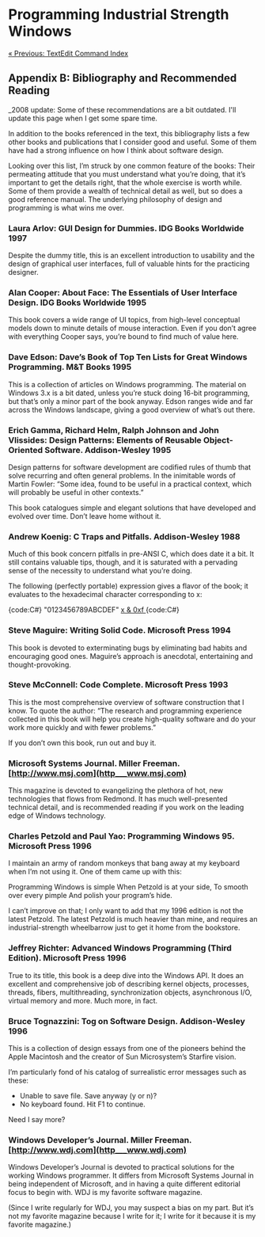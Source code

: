 ﻿# Programming Industrial Strength Windows

[« Previous: TextEdit Command Index](Appendix-A-TextEdit-Command-Index.md)

## Appendix B: Bibliography and Recommended Reading

 _2008 update: Some of these recommendations are a bit outdated. I'll update this page when I get some spare time.

In addition to the books referenced in the text, this bibliography lists a few other books and publications that I consider good and useful. Some of them have had a strong influence on how I think about software design.

Looking over this list, I’m struck by one common feature of the books: Their permeating attitude that you must understand what you’re doing, that it’s important to get the details right, that the whole exercise is worth while. Some of them provide a wealth of technical detail as well, but so does a good reference manual. The underlying philosophy of design and programming is what wins me over.

### Laura Arlov: GUI Design for Dummies. IDG Books Worldwide 1997

Despite the dummy title, this is an excellent introduction to usability and the design of graphical user interfaces, full of valuable hints for the practicing designer.

### Alan Cooper: About Face: The Essentials of User Interface Design. IDG Books Worldwide 1995

This book covers a wide range of UI topics, from high-level conceptual models down to minute details of mouse interaction. Even if you don’t agree with everything Cooper says, you’re bound to find much of value here.

### Dave Edson: Dave’s Book of Top Ten Lists for Great Windows Programming. M&T Books 1995

This is a collection of articles on Windows programming. The material on Windows 3.x is a bit dated, unless you’re stuck doing 16-bit programming, but that’s only a minor part of the book anyway. Edson ranges wide and far across the Windows landscape, giving a good overview of what’s out there.

### Erich Gamma, Richard Helm, Ralph Johnson and John Vlissides: Design Patterns: Elements of Reusable Object-Oriented Software. Addison-Wesley 1995

Design patterns for software development are codified rules of thumb that solve recurring and often general problems. In the inimitable words of Martin Fowler: “Some idea, found to be useful in a practical context, which will probably be useful in other contexts.”

This book catalogues simple and elegant solutions that have developed and evolved over time. Don’t leave home without it.

### Andrew Koenig: C Traps and Pitfalls. Addison-Wesley 1988

Much of this book concern pitfalls in pre-ANSI C, which does date it a bit. It still contains valuable tips, though, and it is saturated with a pervading sense of the necessity to understand what you’re doing.

The following (perfectly portable) expression gives a flavor of the book; it evaluates to the hexadecimal character corresponding to x:

{code:C#}
"0123456789ABCDEF" [ x & 0xf ](-x-&-0xf-)
{code:C#}

### Steve Maguire: Writing Solid Code. Microsoft Press 1994

This book is devoted to exterminating bugs by eliminating bad habits and encouraging good ones. Maguire’s approach is anecdotal, entertaining and thought-provoking.

### Steve McConnell: Code Complete. Microsoft Press 1993

This is the most comprehensive overview of software construction that I know. To quote the author: “The research and programming experience collected in this book will help you create high-quality software and do your work more quickly and with fewer problems.”

If you don’t own this book, run out and buy it.

### Microsoft Systems Journal. Miller Freeman. [http://www.msj.com](http___www.msj.com)

This magazine is devoted to evangelizing the plethora of hot, new technologies that flows from Redmond. It has much well-presented technical detail, and is recommended reading if you work on the leading edge of Windows technology.

### Charles Petzold and Paul Yao: Programming Windows 95. Microsoft Press 1996

I maintain an army of random monkeys that bang away at my keyboard when I’m not using it. One of them came up with this:

Programming Windows is simple
When Petzold is at your side,
To smooth over every pimple
And polish your program’s hide.

I can’t improve on that; I only want to add that my 1996 edition is not the latest Petzold. The latest Petzold is much heavier than mine, and requires an industrial-strength wheelbarrow just to get it home from the bookstore.

### Jeffrey Richter: Advanced Windows Programming (Third Edition). Microsoft Press 1996

True to its title, this book is a deep dive into the Windows API. It does an excellent and comprehensive job of describing kernel objects, processes, threads, fibers, multithreading, synchronization objects, asynchronous I/O, virtual memory and more. Much more, in fact.

### Bruce Tognazzini: Tog on Software Design. Addison-Wesley 1996

This is a collection of design essays from one of the pioneers behind the Apple Macintosh and the creator of Sun Microsystem’s Starfire vision.

I’m particularly fond of his catalog of surrealistic error messages such as these:

* Unable to save file. Save anyway (y or n)?
* No keyboard found. Hit F1 to continue.

Need I say more?

### Windows Developer’s Journal. Miller Freeman. [http://www.wdj.com](http___www.wdj.com)

Windows Developer’s Journal is devoted to practical solutions for the working Windows programmer. It differs from Microsoft Systems Journal in being independent of Microsoft, and in having a quite different editorial focus to begin with. WDJ is my favorite software magazine.

(Since I write regularly for WDJ, you may suspect a bias on my part. But it’s not my favorite magazine because I write for it; I write for it because it is my favorite magazine.)

